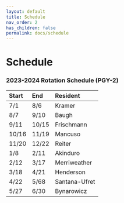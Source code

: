 ```yaml
---
layout: default
title: Schedule
nav_order: 2
has_children: false
permalink: docs/schedule
---
```


# Schedule

### 2023-2024 Rotation Schedule (PGY-2)

| Start    | End   | Resident |
|:---------------|:---------------------|:-------------------------|
|7/1|8/6|Kramer|
|8/7|9/10|Baugh|
|9/11|10/15|Frischmann|
|10/16|11/19|Mancuso|
|11/20|12/22|Reiter|
|1/8|2/11|Akinduro|
|2/12|3/17|Merriweather|
|3/18|4/21|Henderson|
|4/22|5/68|Santana-Ufret|
|5/27|6/30|Bynarowicz |
